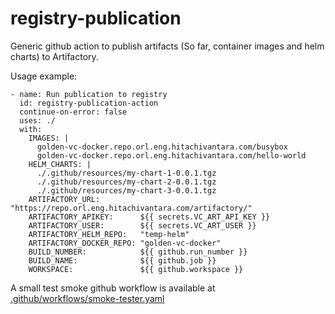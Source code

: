 # registry-publication
Generic github action to publish artifacts (So far, container images and helm charts) to Artifactory.

Usage example:
```
- name: Run publication to registry
  id: registry-publication-action
  continue-on-error: false
  uses: ./
  with:
    IMAGES: |
      golden-vc-docker.repo.orl.eng.hitachivantara.com/busybox
      golden-vc-docker.repo.orl.eng.hitachivantara.com/hello-world
    HELM_CHARTS: |
      ./.github/resources/my-chart-1-0.0.1.tgz
      ./.github/resources/my-chart-2-0.0.1.tgz
      ./.github/resources/my-chart-3-0.0.1.tgz
    ARTIFACTORY_URL:         "https://repo.orl.eng.hitachivantara.com/artifactory/"
    ARTIFACTORY_APIKEY:      ${{ secrets.VC_ART_API_KEY }}
    ARTIFACTORY_USER:        ${{ secrets.VC_ART_USER }}
    ARTIFACTORY_HELM_REPO:   "temp-helm"
    ARTIFACTORY_DOCKER_REPO: "golden-vc-docker"
    BUILD_NUMBER:            ${{ github.run_number }}
    BUILD_NAME:              ${{ github.job }}
    WORKSPACE:               ${{ github.workspace }}
```

A small test smoke github workflow is available at [.github/workflows/smoke-tester.yaml](.github/workflows/smoke-tester.yml)
